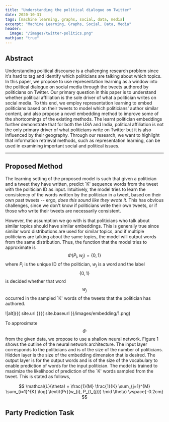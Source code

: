 ```yaml
---
title: "Understanding the political dialogue on Twitter"
date: 2020-10-31
tags: [machine learning, graphs, social, data, media]
excerpt: "Machine Learning, Graphs, Social, Data, Media"
header:
  image: "/images/twitter-politics.png"
mathjax: "true"
---
```


## Abstract
Understanding political discourse is a challenging research problem since it's hard to tag and identify which politicians are talking about which topics. In this paper, we propose to use representation learning as a window into the political dialogue on social media through the tweets authored by politicians on Twitter. Our primary question in this paper is to understand whether political affiliation is the sole driver of what a politician writes on social media. To this end, we employ representation learning to embed politicians based on their tweets to model which politicians' author similar content, and also propose a novel embedding method to improve some of the shortcomings of the existing methods. The learnt politician embeddings further demonstrate that for both the USA and India, political affiliation is not the only primary driver of what politicians write on Twitter but it is also influenced by their geography. Through our research, we want to highlight that information retrieval methods, such as representation learning, can be used in examining important social and political issues.

---

## Proposed Method

The learning setting of the proposed model is such that given a politician and a tweet they have written, predict `K' sequence words from the tweet with the politician ID as input. Intuitively, the model tries to learn the consistency of the words written by the politician in a tweet, based on their own past tweets -- ergo, _does this sound like they wrote it_. This has obvious challenges, since we don't know if politicians write their own tweets, or if those who write their tweets are necessarily consistent.

However, the assumption we go with is that  politicians who talk about similar topics should have similar embeddings. This is generally true since similar word distributions are used for similar topics, and if multiple politicians are talking about the same topics, the model will output words from the same distribution.  Thus, the function that the model tries to approximate is $$\Phi(P_{i}, w_{j}) = \{0, 1\}$$
where $P_{i}$ is the unique ID of the politician, $w_{j}$ is a word and the label $$\{0, 1\}$$ is decided whether that word $$w_{j}$$ occurred in the sampled `K' words of the tweets that the politician has authored.

![alt]({{ site.url }}{{ site.baseurl }}/images/embedding/1.png)

To approximate $$\Phi$$ from the given data, we propose to use a shallow neural network. Figure 1 shows the outline of the neural network architecture. The input layer corresponds to the politicians and is of the size of the number of politicians. Hidden layer is the size of the embedding dimension that is desired. The output layer is for the output words and is of the size of the vocabulary to enable prediction of words for the input politician. The model is trained to maximize the likelihood of prediction of the `K' words sampled from the tweet. This is stated as follows,

$$
    \mathcal{L}(\theta) = \frac{1}{M}  \frac{1}{K} \sum_{j=1}^{M} \sum_{i=1}^{K} \log( \textit{Pr}(w_{i}, P_{t_{j}}) \mid  \theta)
    \vspace{-0.2cm}
$$

## Party Prediction Task